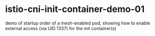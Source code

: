 # istio-cni-init-container-demo-01
demo of startup order of a mesh-enabled pod, showing how to enable external access (via UID 1337) for the init container(s)
